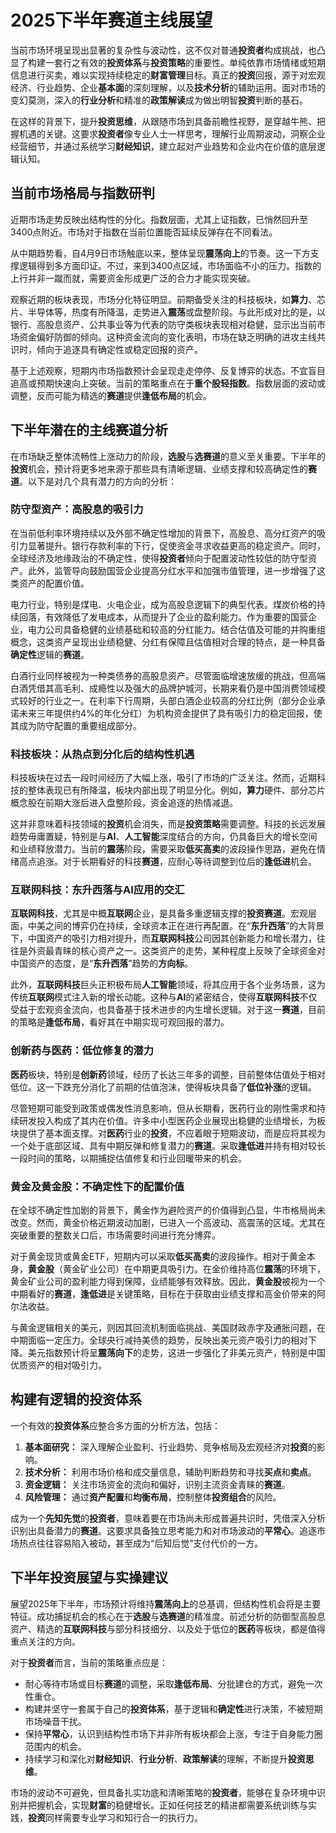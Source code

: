# 2025下半年赛道主线展望

当前市场环境呈现出显著的复杂性与波动性，这不仅对普通**投资者**构成挑战，也凸显了构建一套行之有效的**投资体系**与**投资策略**的重要性。单纯依靠市场情绪或短期信息进行买卖，难以实现持续稳定的**财富管理**目标。真正的**投资**回报，源于对宏观经济、行业趋势、企业**基本面**的深刻理解，以及**技术分析**的辅助运用。面对市场的变幻莫测，深入的**行业分析**和精准的**政策解读**成为做出明智**投资**判断的基石。

在这样的背景下，提升**投资思维**，从跟随市场到具备前瞻性视野，是穿越牛熊、把握机遇的关键。这要求**投资者**像专业人士一样思考，理解行业周期波动，洞察企业经营细节，并通过系统学习**财经知识**，建立起对产业趋势和企业内在价值的底层逻辑认知。

## 当前市场格局与指数研判

近期市场走势反映出结构性的分化。指数层面，尤其上证指数，已悄然回升至3400点附近。市场对于指数在当前位置能否延续反弹存在不同看法。

从中期趋势看，自4月9日市场触底以来，整体呈现**震荡向上**的节奏。这一下方支撑逻辑得到多方面印证。不过，来到3400点区域，市场面临不小的压力。指数的上行并非一蹴而就，需要资金形成更广泛的合力才能实现突破。

观察近期的板块表现，市场分化特征明显。前期备受关注的科技板块，如**算力**、芯片、半导体等，热度有所降温，走势进入**震荡**或盘整阶段。与此形成对比的是，以银行、高股息资产、公共事业等为代表的防守类板块表现相对稳健，显示出当前市场资金偏好防御的倾向。这种资金流向的变化表明，市场在缺乏明确的进攻主线共识时，倾向于追逐具有确定性或稳定回报的资产。

基于上述观察，短期内市场指数预计会呈现走走停停、反复博弈的状态。不宜盲目追高或预期快速向上突破。当前的策略重点在于**重个股轻指数**。指数层面的波动或调整，反而可能为精选的**赛道**提供**逢低布局**的机会。

## 下半年潜在的主线赛道分析

在市场缺乏整体流畅性上涨动力的阶段，**选股**与**选赛道**的意义至关重要。下半年的**投资**机会，预计将更多地来源于那些具有清晰逻辑、业绩支撑和较高确定性的**赛道**。以下是对几个具有潜力的方向的分析：

### 防守型资产：高股息的吸引力

在当前低利率环境持续以及外部不确定性增加的背景下，高股息、高分红资产的吸引力显著提升。银行存款利率的下行，促使资金寻求收益更高的稳定资产。同时，全球经济及地缘政治的不确定性，使得**投资者**倾向于配置波动性较低的防守型资产。此外，监管导向鼓励国营企业提高分红水平和加强市值管理，进一步增强了这类资产的配置价值。

电力行业，特别是煤电、火电企业，成为高股息逻辑下的典型代表。煤炭价格的持续回落，有效降低了发电成本，从而提升了企业的盈利能力。作为重要的国营企业，电力公司具备稳健的业绩基础和较高的分红能力。结合估值及可能的并购重组概念，这类资产呈现出业绩稳健、分红有保障且估值相对合理的特点，是一种具备**确定性**逻辑的**赛道**。

白酒行业同样被视为一种类债券的高股息资产。尽管面临增速放缓的挑战，但高端白酒凭借其高毛利、成瘾性以及强大的品牌护城河，长期来看仍是中国消费领域模式较好的行业之一。在利率下行周期，头部白酒企业较高的分红比例（部分企业承诺未来三年提供约4%的年化分红）为机构资金提供了具有吸引力的稳定回报，使其成为防守配置的重要组成部分。

### 科技板块：从热点到分化后的结构性机遇

科技板块在过去一段时间经历了大幅上涨，吸引了市场的广泛关注。然而，近期科技的整体表现已有所降温，板块内部出现了明显分化。例如，**算力**硬件、部分芯片概念股在前期大涨后进入盘整阶段，资金追逐的热情减退。

这并非意味着科技领域的**投资**机会消失，而是**投资策略**需要调整。科技的长远发展趋势毋庸置疑，特别是与**AI**、**人工智能**深度结合的方向，仍具备巨大的增长空间和业绩释放潜力。当前的**震荡**阶段，需要采取**低买高卖**的波段操作思路，避免在情绪高点追涨。对于长期看好的科技**赛道**，应耐心等待调整到位后的**逢低进**机会。

### 互联网科技：东升西落与AI应用的交汇

**互联网科技**，尤其是中概**互联网**企业，是具备多重逻辑支撑的**投资赛道**。宏观层面，中美之间的博弈仍在持续，全球资本正在进行再配置。在“**东升西落**”的大背景下，中国资产的吸引力相对提升，而**互联网科技**公司因其创新能力和增长潜力，往往是外资最青睐的核心资产之一。这类资产的走势，某种程度上反映了全球资金对中国资产的态度，是“**东升西落**”趋势的**方向标**。

此外，**互联网科技**巨头正积极布局**人工智能**领域，将其应用于各个业务场景，这为传统**互联网**模式注入新的增长动能。这种与**AI**的紧密结合，使得**互联网科技**不仅受益于宏观资金流向，也具备基于技术进步的内生增长逻辑。对于这一**赛道**，目前的策略是**逢低布局**，看好其在中期实现可观回报的潜力。

### 创新药与医药：低位修复的潜力

**医药**板块，特别是**创新药**领域，经历了长达三年多的调整，目前整体估值处于相对低位。这一下跌充分消化了前期的估值泡沫，使得板块具备了**低位补涨**的逻辑。

尽管短期可能受到政策或偶发性消息影响，但从长期看，医药行业的刚性需求和持续研发投入构成了其内在价值。许多中小型医药企业展现出稳健的业绩增长，为板块提供了基本面支撑。对**医药**行业的**投资**，不应着眼于短期波动，而是应将其视为一个处于底部区域、具有中期反弹和修复潜力的**赛道**。采取**逢低进**并持有相对较长一段时间的策略，以期捕捉估值修复和行业回暖带来的机会。

### 黄金及黄金股：不确定性下的配置价值

在全球不确定性加剧的背景下，黄金作为避险资产的价值得到凸显，牛市格局尚未改变。然而，黄金价格近期波动加剧，已进入一个高波动、高震荡的区域。尤其在突破重要的整数关口后，市场需要时间进行充分博弈。

对于黄金现货或黄金ETF，短期内可以采取**低买高卖**的波段操作。相对于黄金本身，**黄金股**（黄金矿业公司）在中期更具吸引力。在金价维持高位**震荡**的环境下，黄金矿业公司的盈利能力得到保障，业绩能够有效释放。因此，**黄金股**被视为一个中期看好的**赛道**，**逢低进**是关键策略，目标在于获取由业绩支撑和高金价带来的阿尔法收益。

与黄金逻辑相关的美元，则因其回流机制面临挑战、美国财政赤字及通胀问题，在中期面临一定压力。全球央行减持美债的趋势，反映出美元资产吸引力的相对下降。美元指数预计将呈**震荡向下**的走势，这进一步强化了非美元资产，特别是中国优质资产的相对吸引力。

## 构建有逻辑的投资体系

一个有效的**投资体系**应整合多方面的分析方法，包括：

1.  **基本面研究：** 深入理解企业盈利、行业趋势、竞争格局及宏观经济对**投资**的影响。
2.  **技术分析：** 利用市场价格和成交量信息，辅助判断趋势和寻找**买点**和**卖点**。
3.  **资金逻辑：** 关注市场资金的流向和偏好，识别主流资金青睐的**赛道**。
4.  **风险管理：** 通过**资产配置**和**均衡布局**，控制整体**投资组合**的风险。

成为一个**先知先觉**的**投资者**，意味着要在市场尚未形成普遍共识时，凭借深入分析识别出具备潜力的**赛道**。这要求具备独立思考能力和对市场波动的**平常心**。追逐市场热点往往容易陷入被动，甚至成为“后知后觉”支付代价的一方。

## 下半年投资展望与实操建议

展望2025年下半年，市场预计将维持**震荡向上**的总基调，但结构性机会将是主要特征。成功捕捉机会的核心在于**选股**与**选赛道**的精准度。前述分析的防御型高股息资产、精选的**互联网科技**与部分科技细分、以及处于低位的**医药**等板块，都是值得重点关注的方向。

对于**投资者**而言，当前的策略重点应是：

*   耐心等待市场或目标**赛道**的调整，采取**逢低布局**、分批建仓的方式，避免一次性重仓。
*   构建并坚守一套属于自己的**投资体系**，基于逻辑和**确定性**进行决策，不被短期市场噪音干扰。
*   保持**平常心**，认识到结构性市场下并非所有板块都会上涨，专注于自身能力圈范围内的机会。
*   持续学习和深化对**财经知识**、**行业分析**、**政策解读**的理解，不断提升**投资思维**。

市场的波动不可避免，但具备扎实功底和清晰策略的**投资者**，能够在复杂环境中识别并把握机会，实现**财富**的稳健增长。正如任何技艺的精进都需要系统训练与实践，**投资**同样需要专业学习和知行合一的执行力。